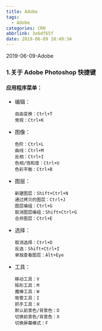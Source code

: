 ```yaml
---
title: Adobe
tags:
  - Adobe
categories: CRH
abbrlink: 3e6df65f
date: 2019-06-09 10:49:34
---
```

2019-06-09-Adobe
<!-- more -->

### 1.关于 Adobe Photoshop 快捷键
#### 应用程序菜单：
+ 编辑：
  ```
  自由变换：Ctrl+T
  常规：Ctrl+K
  ```

+ 图像：
  ```
  色阶：Ctrl+L
  曲线：Ctrl+M
  反相：Ctrl+I
  色相/饱和度：Ctrl+U
  色彩平衡：Ctrl+B
  ```

+ 图层：
  ```
  新建图层：Shift+Ctrl+N
  通过拷贝的图层：Ctrl+J
  图层编组：Ctrl+G
  取消图层编组：Shift+Ctrl+G
  合并图层：Ctrl+E
  ```

+ 选择：  
  ```
  取消选择：Ctrl+D
  反选：Shift+Ctrl+I  
  单独查看图层：Alt+Eye
  ```

+ 工具：
  ```
  移动工具：V
  矩形工具：M
  魔棒工具：W
  吸管工具：I
  抓手工具：H
  默认前景色/背景色：D
  切换前景色/背景色：X
  切换屏幕模式：F
  ```